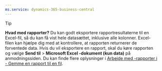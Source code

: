 ```yaml
---
ms.service: dynamics-365-business-central
---
```

> [!TIP]
> **Hvad med rapporter?** Du kan godt eksportere rapportresultaterne til en Excel-fil, så du kan få vist hele datasættet, inklusive alle kolonner. Excel-filen kan hjælpe dig med at kontrollere, at rapporten returnerer de forventede data. Hvis du vil eksportere en rapport, skal du køre rapporten og vælge **Send til** > **Microsoft Excel -dokument (kun data)** på anmodningssiden. Du kan finde flere oplysninger i [Arbejde med -rapporter i - Gemme en rapport til en fil](../ui-work-report.md#save-a-report-to-a-file).